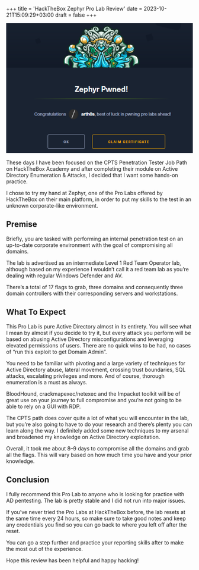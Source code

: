 +++
title = 'HackTheBox Zephyr Pro Lab Review'
date = 2023-10-21T15:09:29+03:00
draft = false
+++

![](1.png)

These days I have been focused on the CPTS Penetration Tester Job Path on HackTheBox Academy and after completing their module on Active Directory Enumeration & Attacks, I decided that I want some hands-on practice.

I chose to try my hand at Zephyr, one of the Pro Labs offered by HackTheBox on their main platform, in order to put my skills to the test in an unknown corporate-like environment.
## Premise

Briefly, you are tasked with performing an internal penetration test on an up-to-date corporate environment with the goal of compromising all domains.

The lab is advertised as an intermediate Level 1 Red Team Operator lab, although based on my experience I wouldn’t call it a red team lab as you’re dealing with regular Windows Defender and AV.

There’s a total of 17 flags to grab, three domains and consequently three domain controllers with their corresponding servers and workstations.
## What To Expect

This Pro Lab is pure Active Directory almost in its entirety. You will see what I mean by almost if you decide to try it, but every attack you perform will be based on abusing Active Directory misconfigurations and leveraging elevated permissions of users. There are no quick wins to be had, no cases of “run this exploit to get Domain Admin”.

You need to be familiar with pivoting and a large variety of techniques for Active Directory abuse, lateral movement, crossing trust boundaries, SQL attacks, escalating privileges and more. And of course, thorough enumeration is a must as always.

BloodHound, crackmapexec/netexec and the Impacket toolkit will be of great use on your journey to full compromise and you’re not going to be able to rely on a GUI with RDP.

The CPTS path does cover quite a lot of what you will encounter in the lab, but you’re also going to have to do your research and there’s plenty you can learn along the way. I definitely added some new techniques to my arsenal and broadened my knowledge on Active Directory exploitation.

Overall, it took me about 8–9 days to compromise all the domains and grab all the flags. This will vary based on how much time you have and your prior knowledge.
## Conclusion

I fully recommend this Pro Lab to anyone who is looking for practice with AD pentesting. The lab is pretty stable and I did not run into major issues.

If you’ve never tried the Pro Labs at HackTheBox before, the lab resets at the same time every 24 hours, so make sure to take good notes and keep any credentials you find so you can go back to where you left off after the reset.

You can go a step further and practice your reporting skills after to make the most out of the experience.

Hope this review has been helpful and happy hacking!